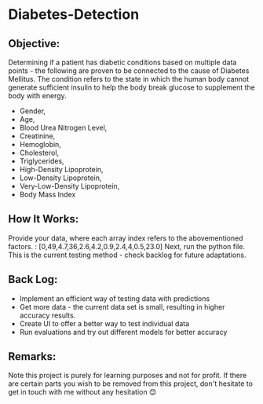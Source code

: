 # Diabetes-Detection

## Objective: 
Determining if a patient has diabetic conditions based on multiple data points - the following are proven to be connected to the cause of Diabetes Mellitus. The condition refers to the state in which the human body cannot generate sufficient insulin to help the body break glucose to supplement the body with energy. 
- Gender, 
- Age, 
- Blood Urea Nitrogen Level, 
- Creatinine, 
- Hemoglobin, 
- Cholesterol, 
- Triglycerides, 
- High-Density Lipoprotein, 
- Low-Density Lipoprotein, 
- Very-Low-Density Lipoprotein, 
- Body Mass Index 

## How It Works:
Provide your data, where each array index refers to the abovementioned factors. :
 [0,49,4.7,36,2.6,4.2,0.9,2.4,4,0.5,23.0]
Next, run the python file. This is the current testing method - check backlog for future adaptations. 


## Back Log:
- Implement an efficient way of testing data with predictions
- Get more data - the current data set is small, resulting in higher accuracy results. 
- Create UI to offer a better way to test individual data
- Run evaluations and try out different models for better accuracy

## Remarks:
Note this project is purely for learning purposes and not for profit. If there are certain parts you wish to be removed from this project, don't hesitate to get in touch with me without any hesitation 😊
